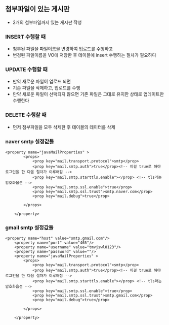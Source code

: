 ## 첨부파일이 있는 게시판
* 2개의 첨부파일까지 있는 게시판 작성

### INSERT 수행할 때
* 첨부된 파일을 파일이름을 변경하여 업로드를 수행하고 
* 변경된 파일이름을 VO에 저장한 후 테이블에 insert 수행하는 절차가 필요하다

### UPDATE 수행할 때
* 만약 새로운 파일이 업로드 되면 
* 기존 파일을 삭제하고, 업로드를 수행
* 만약 새로운 파일이 선택되지 않으면 기존 파일은 그대로 유지한 상태로 업데이트만 수행한다

### DELETE 수행할 때
* 먼저 첨부파일을 모두 삭제한 후 테이블의 데이터를 삭제

### naver smtp 설정값들
	<property name="javaMailProperties" >
			<props>
				<prop key="mail.transport.protocol">smtp</prop>
				<prop key="mail.smtp.auth">true</prop><!-- 이걸 true로 해야 로그인을 한 다음 절차가 이루어짐 -->
				<prop key="mail.smtp.starttls.enable"></prop> <!-- tls라는 암호화옵션 -->
				<prop key="mail.smtp.ssl.enable">true</prop>
				<prop key="mail.smtp.ssl.trust">smtp.naver.com</prop>
				<prop key="mail.debug">true</prop>
				
			</props>
		
		</property>
		
### gmail smtp 설정값들

	<property name="host" value="smtp.gmail.com"/>
		<property name="port" value="465"/>
		<property name="username" value="tmvjswl0123"/>
		<property name="password" value=""/>
		<property name="javaMailProperties" >
			<props>
				<prop key="mail.transport.protocol">smtp</prop>
				<prop key="mail.smtp.auth">true</prop><!-- 이걸 true로 해야 로그인을 한 다음 절차가 이루어짐 -->
				<prop key="mail.smtp.starttls.enable"></prop> <!-- tls라는 암호화옵션 -->
				<prop key="mail.smtp.ssl.enable">true</prop>
				<prop key="mail.smtp.ssl.trust">smtp.gmail.com</prop>
				<prop key="mail.debug">true</prop>
				
			</props>
		
		</property>
	